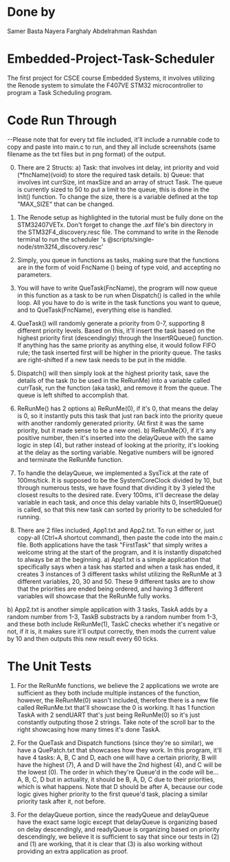 # Done by
 Samer Basta
 Nayera Farghaly
 Abdelrahman Rashdan

# Embedded-Project-Task-Scheduler
 The first project for CSCE course Embedded Systems, it involves utilizing the Renode system to simulate the F407VE STM32 microcontroller to program a Task Scheduling program.

# Code Run Through
--Please note that for every txt file included, it'll include a runnable code to copy and paste into main.c to run, and they all include screenshots
 (same filename as the txt files but in png format) of the output.

 0) There are 2 Structs: 
  a) Task: that involves int delay, int priority and void (*fncName)(void) to store the required task details.
  b) Queue: that involves int currSize, int maxSize and an array of struct Task. 
  The queue is currently sized to 50 to put a limit to the queue, this is done in the Init() function. 
  To change the size, there is a variable defined at the top "MAX_SIZE" that can be changed.
 
 1) The Renode setup as highlighted in the tutorial must be fully done on the STM32407VETx. 
 Don't forget to change the .axf file's bin directory in the STM32F4_discovery.resc file.
 The command to write in the Renode terminal to run the scheduler
 's @scripts/single-node/stm32f4_discovery.resc' 

 2) Simply, you queue in functions as tasks, making sure that the functions are in the form of
 void FncName () being of type void, and accepting no parameters.

 3) You will have to write QueTask(FncName), the program will now queue in this function as a task to be run when 
 Dispatch() is called in the while loop.
 All you have to do is write in the task functions you want to queue, and to QueTask(FncName), everything else is handled.

 4) QueTask() will randomly generate a priority from 0-7, supporting 8 different priority levels. Based on this, it'll
 insert the task based on the highest priority first (descendingly) through the InsertRQueue() function. 
 If anything has the same priority as anything else,
 it would follow FIFO rule; the task inserted first will be higher in the priority queue. 
 The tasks are right-shifted if a new task needs to be put in the middle.

 5) Dispatch() will then simply look at the highest priority task, save the details of the task (to be used in the ReRunMe) into a
 variable called currTask, run the function (aka task), and remove it from the queue. The queue is left shifted to accomplish that.

 6) ReRunMe() has 2 options
  a) ReRunMe(0), if it's 0, that means the delay is 0, so it instantly puts this task that just ran back into the priority
  queue with another randomly generated priority. (At first it was the same priority, but it made sense to be a new one).
  b) ReRunMe(X), if it's any positive number, then it's inserted into the delayQueue with the same logic in step (4), but rather instead 
  of looking at the priority, it's looking at the delay as the sorting variable. Negative numbers will be ignored and terminate
  the ReRunMe function.

 7) To handle the delayQueue, we implemented a SysTick at the rate of 100ms/tick. It is supposed to be the SystemCoreClock
 divided by 10, but through numerous tests, we have found that dividing it by 3 yieled the closest results to the desired rate. 
 Every 100ms, it'll decrease the delay variable in each task, and once this delay variable hits 0, InsertRQueue() is called,
 so that this new task can sorted by priority to be scheduled for running.

 8) There are 2 files included, App1.txt and App2.txt. To run either or, just copy-all (Ctrl+A shortcut command), then
 paste the code into the main.c file. Both applications have the task "FirstTask" that simply writes a welcome string 
 at the start of the program, and it is instantly dispatched to always be at the beginning.
  a) App1.txt is a simple application that specifically says when a task has started and when a task has ended, 
  it creates 3 instances of 3 different tasks whilst utilizing the ReRunMe at 3 different variables, 20, 30 and 50.
  These 9 different tasks are to show that the priorities are ended being ordered, and having 3 different variables
  will showcase that the ReRunMe fully works. 
  
  b) App2.txt is another simple application with 3 tasks, TaskA adds by a random number from 1-3, TaskB substracts 
  by a random number from 1-3, and these both include ReRunMe(1), TaskC checks whether it's negative or not, 
  if it is, it makes sure it'll output correctly, then mods the current value by 10 and then outputs this new result every 60 ticks.

# The Unit Tests
 1) For the ReRunMe functions, we believe the 2 applications we wrote are sufficient as they both include multiple instances of
 the function, however, the ReRunMe(0) wasn't included, therefore there is a new file called ReRunMe.txt that'll showcase the 
 0 is working. It has 1 function TaskA with 2 sendUART that's just being ReRunMe(0) so it's just constantly outputing those 2 strings.
 Take note of the scroll bar to the right showcasing how many times it's done TaskA.

 2) For the QueTask and Dispatch functions (since they're so similar), we have a QuePatch.txt that showcases how they work. 
 In this program, it'll have 4 tasks: A, B, C and D, each one will have a certain priority, B will have the highest (7), 
 A and D will have the 2nd highest (4), and C will be the lowest (0). The order in which they're Queue'd in the code will be... A, B, C, D
 but in actuality, it should be B, A, D, C due to their priorities, which is what happens. Note that D should be after A, because
 our code logic gives higher priority to the first queue'd task, placing a similar priority task after it, not before.

 3) For the delayQueue portion, since the readyQueue and delayQueue have the exact same logic except that delayQueue is organizing
 based on delay descendingly, and readyQueue is organizing based on priority descendingly, we believe it is sufficient to say that since our tests in (2)
 and (1) are working, that it is clear that (3) is also working without providing an extra application as proof.

